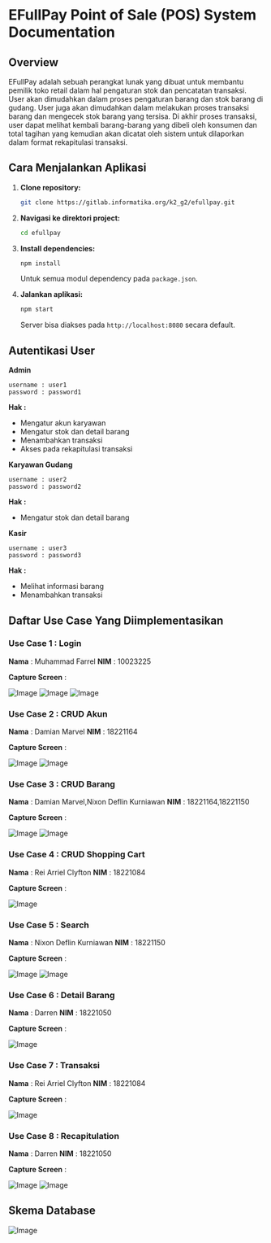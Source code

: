 # EFullPay Point of Sale (POS) System Documentation

## Overview

EFullPay adalah sebuah perangkat lunak yang dibuat untuk membantu pemilik toko retail dalam hal pengaturan stok dan pencatatan transaksi. User akan dimudahkan dalam proses pengaturan barang dan stok barang di gudang. User juga akan dimudahkan dalam melakukan proses transaksi barang dan mengecek stok barang yang tersisa. Di akhir proses transaksi, user dapat melihat kembali barang-barang yang dibeli oleh konsumen dan total tagihan yang kemudian akan dicatat oleh sistem untuk dilaporkan dalam format rekapitulasi transaksi.

## Cara Menjalankan Aplikasi

1. **Clone repository:**

    ```bash
    git clone https://gitlab.informatika.org/k2_g2/efullpay.git
    ```

2. **Navigasi ke direktori project:**

    ```bash
    cd efullpay
    ```

3. **Install dependencies:**

    ```bash
    npm install
    ```
    Untuk semua modul dependency pada `package.json`.

4. **Jalankan aplikasi:**

    ```bash
    npm start
    ```

   Server bisa diakses pada `http://localhost:8080` secara default.

## Autentikasi User

**Admin**
```
username : user1
password : password1
```
**Hak :** 
- Mengatur akun karyawan
- Mengatur stok dan detail barang
- Menambahkan transaksi
- Akses pada rekapitulasi transaksi

**Karyawan Gudang**
```
username : user2
password : password2
```

**Hak :** 
- Mengatur stok dan detail barang

**Kasir**
```
username : user3
password : password3
```

**Hak :** 
- Melihat informasi barang
- Menambahkan transaksi

## Daftar Use Case Yang Diimplementasikan

### Use Case 1 : Login

**Nama** : Muhammad Farrel
**NIM** : 10023225

**Capture Screen** :

<img src="doc/login.png" alt="Image">

<img src="doc/loginfailed.png" alt="Image">

<img src="doc/homepage.png" alt="Image">

### Use Case 2 : CRUD Akun

**Nama** : Damian Marvel
**NIM** : 18221164

**Capture Screen** :

<img src="doc/akunmanager.png" alt="Image">

<img src="doc/tambahakun.png" alt="Image">

### Use Case 3 : CRUD Barang

**Nama** : Damian Marvel,Nixon Deflin Kurniawan
**NIM** : 18221164,18221150

**Capture Screen** :

<img src="doc/infobarang.png" alt="Image">

<img src="doc/editbarang.png" alt="Image">


### Use Case 4 : CRUD Shopping Cart

**Nama** : Rei Arriel Clyfton
**NIM** : 18221084

**Capture Screen** :

<img src="doc/shoppingcart.png" alt="Image">


### Use Case 5 : Search

**Nama** : Nixon Deflin Kurniawan
**NIM** : 18221150

**Capture Screen** :

<img src="doc/searchtransaction.png" alt="Image">

<img src="doc/searchbarang.png" alt="Image">

### Use Case 6 : Detail Barang

**Nama** : Darren
**NIM** : 18221050

**Capture Screen** :

<img src="doc/detailbarang.png" alt="Image">

### Use Case 7 : Transaksi

**Nama** : Rei Arriel Clyfton
**NIM** : 18221084

**Capture Screen** :

<img src="doc/transactiondetail.png" alt="Image">

### Use Case 8 : Recapitulation

**Nama** : Darren
**NIM** : 18221050

**Capture Screen** :

<img src="doc/rekapitulasi.png" alt="Image">

<img src="doc/rekapitulasidetail.png" alt="Image">


## Skema Database

<img src="doc/skemadatabase.png" alt="Image">
